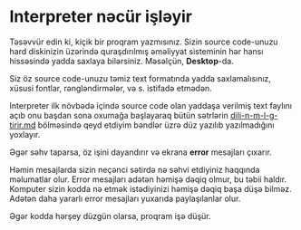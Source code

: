# Interpreter nəcür işləyir

Təsəvvür edin ki, kiçik bir proqram yazmısınız. Sizin source code-unuzu hard diskinizin üzərində quraşdırılmış əməliyyat sisteminin hər hansı hissəsində yadda saxlaya bilərsiniz. Məsəlçün, **Desktop**-da.&#x20;

Siz öz source code-unuzu təmiz text formatında yadda saxlamalısınız, xüsusi fontlar, rəngləndirmələr, və s. istifadə etmədən.&#x20;

Interpreter ilk növbədə içində source code olan yaddaşa verilmiş text faylını açıb onu başdan sona oxumağa başlayaraq bütün sətrlərin [dili-n-m-l-g-tirir.md](dili-n-m-l-g-tirir.md "mention") bölməsində qeyd etdiyim bəndlər üzrə düz yazılıb yazılmadığını yoxlayır.&#x20;

Əgər səhv taparsa, öz işini dayandırır və ekrana **error** mesajları çıxarır.&#x20;

Həmin mesajlarda sizin neçənci sətirdə nə səhvi etdiyiniz haqqında məlumatlar olur. Error mesajları adətən həmişə dəqiq olmur, bu təbii haldır. Komputer sizin kodda nə etmək istədiyinizi həmişə dəqiq başa düşə bilməz. Adətən daha yararlı error mesajları yuxarıda paylaşılanlar olur.

Əgər kodda hərşey düzgün olarsa, proqram işə düşür.&#x20;
